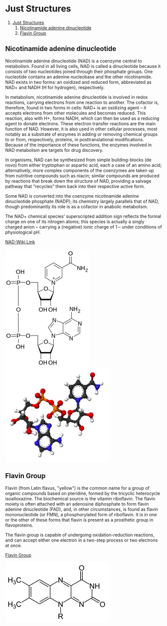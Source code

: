 # Just Structures

1. [Just Structures](#just-structures)
   1. [Nicotinamide adenine dinucleotide](#nicotinamide-adenine-dinucleotide)
   2. [Flavin Group](#flavin-group)

## Nicotinamide adenine dinucleotide

Nicotinamide adenine dinucleotide (NAD) is a coenzyme central to metabolism. Found in all living cells, NAD is called a dinucleotide because it consists of two nucleotides joined through their phosphate groups. One nucleotide contains an adenine nucleobase and the other nicotinamide. NAD exists in two forms: an oxidized and reduced form, abbreviated as NAD+ and NADH (H for hydrogen), respectively.

In metabolism, nicotinamide adenine dinucleotide is involved in redox reactions, carrying electrons from one reaction to another. The cofactor is, therefore, found in two forms in cells: NAD+ is an oxidizing agent – it accepts electrons from other molecules and becomes reduced. This reaction, also with H+, forms NADH, which can then be used as a reducing agent to donate electrons. These electron transfer reactions are the main function of NAD. However, it is also used in other cellular processes, most notably as a substrate of enzymes in adding or removing chemical groups to or from, respectively, proteins, in posttranslational modifications. Because of the importance of these functions, the enzymes involved in NAD metabolism are targets for drug discovery.

In organisms, NAD can be synthesized from simple building-blocks (de novo) from either tryptophan or aspartic acid, each a case of an amino acid; alternatively, more complex components of the coenzymes are taken up from nutritive compounds such as niacin; similar compounds are produced by reactions that break down the structure of NAD, providing a salvage pathway that “recycles” them back into their respective active form.

Some NAD is converted into the coenzyme nicotinamide adenine dinucleotide phosphate (NADP); its chemistry largely parallels that of NAD, though predominantly its role is as a cofactor in anabolic metabolism.

The NAD+ chemical species’ superscripted addition sign reflects the formal charge on one of its nitrogen atoms; this species is actually a singly charged anion – carrying a (negative) ionic charge of 1 – under conditions of physiological pH.

[NAD-Wiki Link](https://en.wikipedia.org/wiki/Nicotinamide_adenine_dinucleotide)

![NAD Structure](/all-structures/images-structure/NAD%2B.svg.png)
![NAD Structure](/all-structures/images-structure/330px-NAD%2B-from-xtal-2003-3D-balls.png)

## Flavin Group

Flavin (from Latin flavus, "yellow") is the common name for a group of organic compounds based on pteridine, formed by the tricyclic heterocycle isoalloxazine. The biochemical source is the vitamin riboflavin. The flavin moiety is often attached with an adenosine diphosphate to form flavin adenine dinucleotide (FAD), and, in other circumstances, is found as flavin mononucleotide (or FMN), a phosphorylated form of riboflavin. It is in one or the other of these forms that flavin is present as a prosthetic group in flavoproteins.

The flavin group is capable of undergoing oxidation-reduction reactions, and can accept either one electron in a two-step process or two electrons at once.

[Flavin Group](https://en.wikipedia.org/wiki/Flavin_group)

![Flavins](/all-structures/images-structure/330px-Flavin_group.svg.png)
